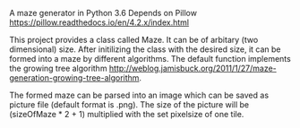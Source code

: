 A maze generator in Python 3.6 Depends on Pillow https://pillow.readthedocs.io/en/4.2.x/index.html

This project provides a class called Maze. It can be of arbitary (two dimensional) size. 
After initilizing the class with the desired size, it can be formed into a maze by different algorithms. The default function 
implements the growing tree algorithm http://weblog.jamisbuck.org/2011/1/27/maze-generation-growing-tree-algorithm.

The formed maze can be parsed into an image which can be saved as picture file (default format is .png). The size of the 
picture will be (sizeOfMaze * 2 + 1) multiplied with the set pixelsize of one tile.
